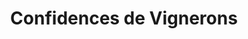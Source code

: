 ---
title: "Confidences de Vignerons"
url: /saint-valery-en-caux/confidences-de-vignerons-rue-de-la-poste/
shop: vin
---